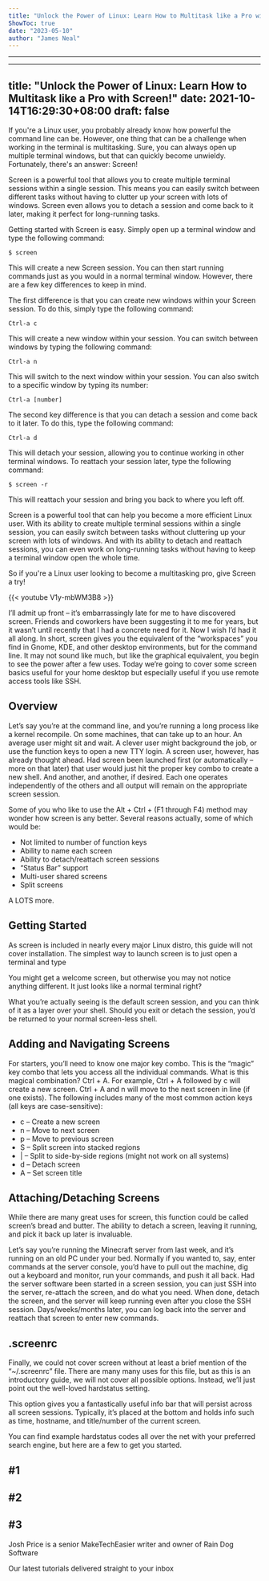 ```yaml
---
title: "Unlock the Power of Linux: Learn How to Multitask like a Pro with Screen!"
ShowToc: true 
date: "2023-05-10"
author: "James Neal"
---
```

*****
---
title: "Unlock the Power of Linux: Learn How to Multitask like a Pro with Screen!"
date: 2021-10-14T16:29:30+08:00
draft: false
---

If you're a Linux user, you probably already know how powerful the command line can be. However, one thing that can be a challenge when working in the terminal is multitasking. Sure, you can always open up multiple terminal windows, but that can quickly become unwieldy. Fortunately, there's an answer: Screen!

Screen is a powerful tool that allows you to create multiple terminal sessions within a single session. This means you can easily switch between different tasks without having to clutter up your screen with lots of windows. Screen even allows you to detach a session and come back to it later, making it perfect for long-running tasks.

Getting started with Screen is easy. Simply open up a terminal window and type the following command:

```
$ screen
```

This will create a new Screen session. You can then start running commands just as you would in a normal terminal window. However, there are a few key differences to keep in mind. 

The first difference is that you can create new windows within your Screen session. To do this, simply type the following command:

```
Ctrl-a c
```

This will create a new window within your session. You can switch between windows by typing the following command:

```
Ctrl-a n
```

This will switch to the next window within your session. You can also switch to a specific window by typing its number:

```
Ctrl-a [number]
```

The second key difference is that you can detach a session and come back to it later. To do this, type the following command:

```
Ctrl-a d
```

This will detach your session, allowing you to continue working in other terminal windows. To reattach your session later, type the following command:

```
$ screen -r
```

This will reattach your session and bring you back to where you left off.

Screen is a powerful tool that can help you become a more efficient Linux user. With its ability to create multiple terminal sessions within a single session, you can easily switch between tasks without cluttering up your screen with lots of windows. And with its ability to detach and reattach sessions, you can even work on long-running tasks without having to keep a terminal window open the whole time.

So if you're a Linux user looking to become a multitasking pro, give Screen a try!

{{< youtube V1y-mbWM3B8 >}} 



I’ll admit up front – it’s embarrassingly late for me to have discovered screen. Friends and coworkers have been suggesting it to me for years, but it wasn’t until recently that I had a concrete need for it. Now I wish I’d had it all along. In short, screen gives you the equivalent of the “workspaces” you find in Gnome, KDE, and other desktop environments, but for the command line. It may not sound like much, but like the graphical equivalent, you begin to see the power after a few uses. Today we’re going to cover some screen basics useful for your home desktop but especially useful if you use remote access tools like SSH.  
 
## Overview
 
Let’s say you’re at the command line, and you’re running a long process like a kernel recompile. On some machines, that can take up to an hour. An average user might sit and wait. A clever user might background the job, or use the function keys to open a new TTY login. A screen user, however, has already thought ahead. Had screen been launched first (or automatically – more on that later) that user would just hit the proper key combo to create a new shell. And another, and another, if desired. Each one operates independently of the others and all output will remain on the appropriate screen session.  
 
Some of you who like to use the Alt + Ctrl + (F1 through F4) method may wonder how screen is any better. Several reasons actually, some of which would be:
 
- Not limited to number of function keys
 - Ability to name each screen
 - Ability to detach/reattach screen sessions
 - “Status Bar” support
 - Multi-user shared screens
 - Split screens

 
A LOTS more.  
 
## Getting Started
 
As screen is included in nearly every major Linux distro, this guide will not cover installation. The simplest way to launch screen is to just open a terminal and type
 
You might get a welcome screen, but otherwise you may not notice anything different. It just looks like a normal terminal right?  
 

 
What you’re actually seeing is the default screen session, and you can think of it as a layer over your shell. Should you exit or detach the session, you’d be returned to your normal screen-less shell.  
 
## Adding and Navigating Screens
 
For starters, you’ll need to know one major key combo. This is the “magic” key combo that lets you access all the individual commands. What is this magical combination?  Ctrl + A.  For example, Ctrl + A followed by c will create a new screen. Ctrl + A and n will move to the next screen in line (if one exists). The following includes many of the most common action keys (all keys are case-sensitive):
 
- c – Create a new screen
 - n – Move to next screen
 - p – Move to previous screen
 - S – Split screen into stacked regions
 - | – Split to side-by-side regions (might not work on all systems)
 - d – Detach screen
 - A – Set screen title

 
## Attaching/Detaching Screens
 
While there are many great uses for screen, this function could be called screen’s bread and butter. The ability to detach a screen, leaving it running, and pick it back up later is invaluable.  
 
Let’s say you’re running the Minecraft server from last week, and it’s running on an old PC under your bed. Normally if you wanted to, say, enter commands at the server console, you’d have to pull out the machine, dig out a keyboard and monitor, run your commands, and push it all back. Had the server software been started in a screen session, you can just SSH into the server, re-attach the screen, and do what you need. When done, detach the screen, and the server will keep running even after you close the SSH session. Days/weeks/months later, you can log back into the server and reattach that screen to enter new commands.  
 
## .screenrc
 
Finally, we could not cover screen without at least a brief mention of the “~/.screenrc” file. There are many many uses for this file, but as this is an introductory guide, we will not cover all possible options. Instead, we’ll just point out the well-loved hardstatus setting.  
 
This option gives you a fantastically useful info bar that will persist across all screen sessions. Typically, it’s placed at the bottom and holds info such as time, hostname, and title/number of the current screen.  
 
You can find example hardstatus codes all over the net with your preferred search engine, but here are a few to get you started. 
 
## #1
 
## #2
 
## #3
 
Josh Price is a senior MakeTechEasier writer and owner of Rain Dog Software
 
Our latest tutorials delivered straight to your inbox




